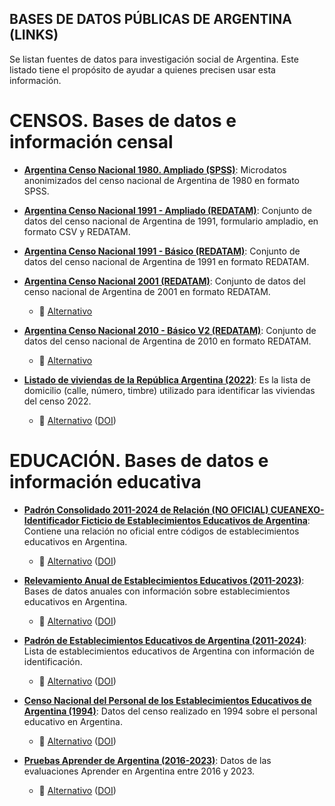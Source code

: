 ## BASES DE DATOS PÚBLICAS DE ARGENTINA (LINKS)

Se listan fuentes de datos para investigación social de Argentina. Este listado tiene el propósito de ayudar a quienes precisen usar esta información.

# CENSOS. Bases de datos e información censal

- **[Argentina Censo Nacional 1980. Ampliado (SPSS)](https://archive.org/details/argentina-censo-nacional-1980.-ampliado-spss)**: Microdatos anonimizados del censo nacional de Argentina de 1980 en formato SPSS.
   
- **[Argentina Censo Nacional 1991 - Ampliado (REDATAM)](http://datar.info/dataset/cnpv-1991-microdatos)**: Conjunto de datos del censo nacional de Argentina de 1991, formulario ampladio, en formato CSV y REDATAM.

- **[Argentina Censo Nacional 1991 - Básico (REDATAM)](https://archive.org/details/argentina-censo-nacional-1991.-basico-redatam)**: Conjunto de datos del censo nacional de Argentina de 1991 en formato REDATAM.  

- **[Argentina Censo Nacional 2001 (REDATAM)](https://archive.org/details/argentina-censo-2001-redatam)**: Conjunto de datos del censo nacional de Argentina de 2001 en formato REDATAM.  
  - 📂 [Alternativo](http://datar.info/dataset/censo-2001-redatam)
    
- **[Argentina Censo Nacional 2010 - Básico V2 (REDATAM)](https://archive.org/details/argentina-censo-2010.-basico-v2-redatam)**: Conjunto de datos del censo nacional de Argentina de 2010 en formato REDATAM.  
  - 📂 [Alternativo](http://datar.info/dataset/censo-nacional-de-poblacion-hogares-y-viviendas-2010-cd-redatam)
    
- **[Listado de viviendas de la República Argentina (2022)](https://archive.org/details/listado-de-viviendas-de-la-republica-argentina-2022)**: Es la lista de domicilio (calle, número, timbre) utilizado para identificar las viviendas del censo 2022.  
  - 📂 [Alternativo](https://zenodo.org/records/14969980) ([DOI](https://doi.org/10.5281/zenodo.14969980))
     
# EDUCACIÓN. Bases de datos e información educativa

- **[Padrón Consolidado 2011-2024 de Relación (NO OFICIAL) CUEANEXO-Identificador Ficticio de Establecimientos Educativos de Argentina](https://archive.org/details/padron-consolidado-2011-2024-cueanexo-identificador-ficticio)**: Contiene una relación no oficial entre códigos de establecimientos educativos en Argentina.  
  - 📂 [Alternativo](https://zenodo.org/records/14977344) ([DOI](https://doi.org/10.5281/zenodo.14977344))  

- **[Relevamiento Anual de Establecimientos Educativos (2011-2023)](https://archive.org/details/bases-de-datos-2011-2023)**: Bases de datos anuales con información sobre establecimientos educativos en Argentina.  
  - 📂 [Alternativo](https://zenodo.org/records/14969907) ([DOI](https://doi.org/10.5281/zenodo.14969907))  

- **[Padrón de Establecimientos Educativos de Argentina (2011-2024)](https://archive.org/details/padron-de-establecimientos-educativos-2011-2024)**: Lista de establecimientos educativos de Argentina con información de identificación.  
  - 📂 [Alternativo](https://zenodo.org/records/14969888) ([DOI](https://doi.org/10.5281/zenodo.14969888))  

- **[Censo Nacional del Personal de los Establecimientos Educativos de Argentina (1994)](https://archive.org/details/censo-nacional-del-personal-de-los-establecimientos-educativos-1994)**: Datos del censo realizado en 1994 sobre el personal educativo en Argentina.  
  - 📂 [Alternativo](https://zenodo.org/records/14977561) ([DOI](https://doi.org/10.5281/zenodo.14977561))  

- **[Pruebas Aprender de Argentina (2016-2023)](https://archive.org/details/pruebas-aprender-2016-2023)**: Datos de las evaluaciones Aprender en Argentina entre 2016 y 2023.  
  - 📂 [Alternativo](https://zenodo.org/records/14969900) ([DOI](https://doi.org/10.5281/zenodo.14969900))  

